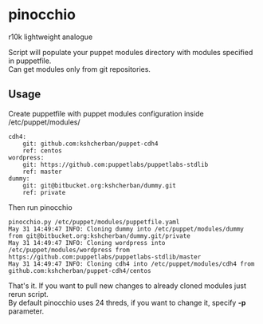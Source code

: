 # pinocchio
r10k lightweight analogue

Script will populate your puppet modules directory with modules specified in puppetfile.  
Can get modules only from git repositories.  

## Usage

Create puppetfile with puppet modules configuration inside /etc/puppet/modules/

```
cdh4:
    git: github.com:kshcherban/puppet-cdh4
    ref: centos
wordpress:
    git: https://github.com:puppetlabs/puppetlabs-stdlib
    ref: master
dummy:
    git: git@bitbucket.org:kshcherban/dummy.git
    ref: private
```

Then run pinocchio
```
pinocchio.py /etc/puppet/modules/puppetfile.yaml
May 31 14:49:47 INFO: Cloning dummy into /etc/puppet/modules/dummy from git@bitbucket.org:kshcherban/dummy.git/private
May 31 14:49:47 INFO: Cloning wordpress into /etc/puppet/modules/wordpress from https://github.com:puppetlabs/puppetlabs-stdlib/master
May 31 14:49:47 INFO: Cloning cdh4 into /etc/puppet/modules/cdh4 from github.com:kshcherban/puppet-cdh4/centos
```

That's it. If you want to pull new changes to already cloned modules just rerun script.  
By default pinocchio uses 24 threds, if you want to change it, specify **-p** parameter.
